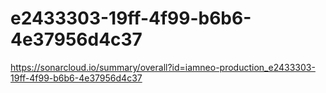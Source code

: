 # e2433303-19ff-4f99-b6b6-4e37956d4c37
https://sonarcloud.io/summary/overall?id=iamneo-production_e2433303-19ff-4f99-b6b6-4e37956d4c37
